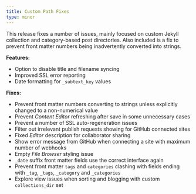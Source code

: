 ```yaml
---
title: Custom Path Fixes
type: minor
---
```


This release fixes a number of issues, mainly focused on custom Jekyll collection and category-based post directories. Also included is a fix to prevent front matter numbers being inadvertently converted into strings.

**Features:**

* Option to disable title and filename syncing
* Improved SSL error reporting
* Date formatting for `_subtext_key` values

**Fixes:**

* Prevent front matter numbers converting to strings unless explicitly changed to a non-numerical value
* Prevent *Content Editor* refreshing after save in some unnecessary cases
* Prevent a number of SSL auto-regeneration issues
* Filter out irrelevant publish requests showing for GitHub connected sites
* Fixed *Editor* description for collaborator sharing
* Show error message from GitHub when connecting a site with maximum number of webhooks
* Empty *File Browser* styling issue
* `_date` suffix front matter fields use the correct interface again
* Prevent front matter `tags` and `categories` clashing with fields ending with `_tag`, `_tags`, `_category` and `_categories`
* Explore view issues when sorting and blogging with custom `collections_dir` set